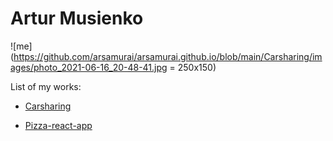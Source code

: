 # Artur Musienko

![me](https://github.com/arsamurai/arsamurai.github.io/blob/main/Carsharing/images/photo_2021-06-16_20-48-41.jpg = 250x150)

List of my works:

* [Carsharing](https://arsamurai.github.io/Carsharing/)

* [Pizza-react-app](https://pizza-react-my-app.herokuapp.com/)

